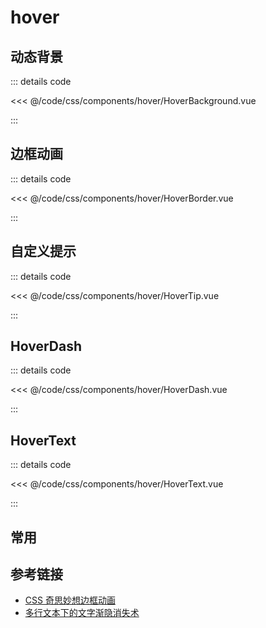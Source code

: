 <script setup>
import HoverBackground from '../components/hover/HoverBackground.vue'
import HoverBorder from '../components/hover/HoverBorder.vue'
import HoverTip from '../components/hover/HoverTip.vue'
import HoverDash from '../components/hover/HoverDash.vue'
import HoverText from '../components/hover/HoverText.vue'
import HoverCollection from '../components/hover/HoverCollection.vue'
</script>

# hover

## 动态背景

<HoverBackground />

::: details code

<<< @/code/css/components/hover/HoverBackground.vue

:::

## 边框动画

<HoverBorder />

::: details code

<<< @/code/css/components/hover/HoverBorder.vue

:::

## 自定义提示

<HoverTip />

::: details code

<<< @/code/css/components/hover/HoverTip.vue

:::

## HoverDash

<HoverDash />

::: details code

<<< @/code/css/components/hover/HoverDash.vue

:::

## HoverText

<HoverText />

::: details code

<<< @/code/css/components/hover/HoverText.vue

:::

## 常用

<HoverCollection />

## 参考链接

- [CSS 奇思妙想边框动画](https://juejin.cn/post/6918921604160290830)
- [多行文本下的文字渐隐消失术](https://juejin.cn/post/7132299418631405581)
